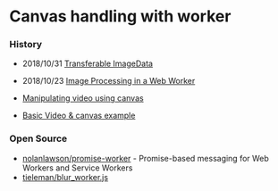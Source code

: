 # Canvas handling with worker

### History
- 2018/10/31 [Transferable ImageData](https://www.kevinhoyt.com/2018/10/31/transferable-imagedata/)
- 2018/10/23 [Image Processing in a Web Worker](https://www.kevinhoyt.com/2018/10/23/image-processing-in-a-web-worker/)

- [Manipulating video using canvas](https://developer.mozilla.org/en-US/docs/Web/API/Canvas_API/Manipulating_video_using_canvas)
- [Basic Video & canvas example](https://stackoverflow.com/questions/4429440/html5-display-video-inside-canvas)

### Open Source
- [nolanlawson/promise-worker](https://github.com/nolanlawson/promise-worker) - Promise-based messaging for Web Workers and Service Workers
- [tieleman/blur_worker.js](https://gist.github.com/tieleman/6028023)
